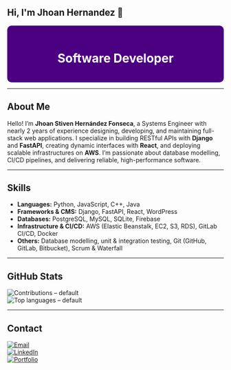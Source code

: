 ## Hi, I'm Jhoan Hernandez 👋

<div align="center" style="background-color: #4B0082; padding: 20px; border-radius: 10px;">
  <h1 style="color: white;">Software Developer</h1>
</div>

---

## About Me

Hello! I’m **Jhoan Stiven Hernández Fonseca**, a Systems Engineer with nearly 2 years of experience designing, developing, and maintaining full-stack web applications. I specialize in building RESTful APIs with **Django** and **FastAPI**, creating dynamic interfaces with **React**, and deploying scalable infrastructures on **AWS**. I’m passionate about database modelling, CI/CD pipelines, and delivering reliable, high-performance software.

---

## Skills

- **Languages:** Python, JavaScript, C++, Java  
- **Frameworks & CMS:** Django, FastAPI, React, WordPress  
- **Databases:** PostgreSQL, MySQL, SQLite, Firebase  
- **Infrastructure & CI/CD:** AWS (Elastic Beanstalk, EC2, S3, RDS), GitLab CI/CD, Docker  
- **Others:** Database modelling, unit & integration testing, Git (GitHub, GitLab, Bitbucket), Scrum & Waterfall

---

## GitHub Stats

![Contributions – default](https://github-readme-stats.vercel.app/api?username=jhernandez68&show_icons=true&theme=default)  
![Top languages – default](https://github-readme-stats.vercel.app/api/top-langs/?username=jhernandez68&layout=compact&theme=default)

---

## Contact

[![Email](https://img.shields.io/badge/Email-hernandez.f.jhoan@gmail.com-red?style=flat&logo=gmail&logoColor=white)](mailto:hernandez.f.jhoan@gmail.com)  
[![LinkedIn](https://img.shields.io/badge/LinkedIn-Jhoan%20Hernandez-blue?logo=linkedin)](https://www.linkedin.com/in/jhoan-hernandez-161134191/)  
[![Portfolio](https://img.shields.io/badge/Portfolio-jhernandez68.github.io-black?logo=github)](https://jhernandez68.github.io/portfolio/)
